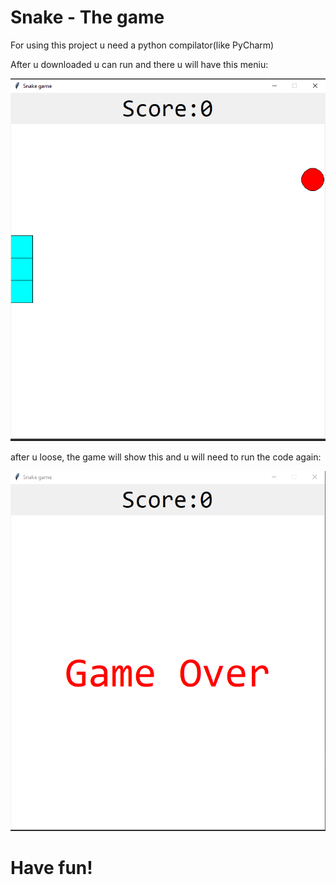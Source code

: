 # Snake - The game 

For using this project u need a python compilator(like PyCharm)

After u downloaded u can run and there u will have this meniu:

![1.png](https://github.com/Leonard1403/Personal-Projects/blob/main/Snake/images/1.png)

after u loose, the game will show this and u will need to run the code again:

![2.png](https://github.com/Leonard1403/Personal-Projects/blob/main/Snake/images/2.png)

# Have fun!